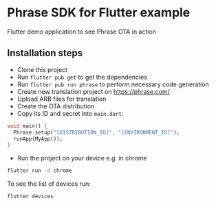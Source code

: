 # Phrase SDK for Flutter example

Flutter demo application to see Phrase OTA in action

## Installation steps

* Clone this project
* Run `flutter pub get` to get the dependencies
* Run `flutter pub run phrase` to perform necessary code generation
* Create new translation project on https://phrase.com/
* Upload ARB files for translation
* Create the OTA distribution
* Copy its ID and secret into `main.dart`:
```dart
void main() {
  Phrase.setup("[DISTRIBUTION_ID]", "[ENVIRONMENT_ID]");
  runApp(MyApp());
}
```
* Run the project on your device e.g. in chrome

```bash
flutter run -d chrome
```


To see the list of devices run:
```bash
flutter devices
```

